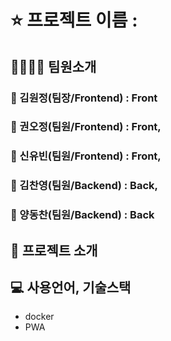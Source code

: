 # ⭐ 프로젝트 이름 : 

## 👨‍👩‍👦‍👦  팀원소개 

### 👦 김원정(팀장/Frontend) : Front

### 👦 권오정(팀원/Frontend) : Front,

### 👧 신유빈(팀원/Frontend) : Front,

### 👦 김찬영(팀원/Backend) : Back,

### 👦 양동찬(팀원/Backend) : Back


## 📖 프로젝트 소개


## 💻 사용언어, 기술스택

- docker
- PWA